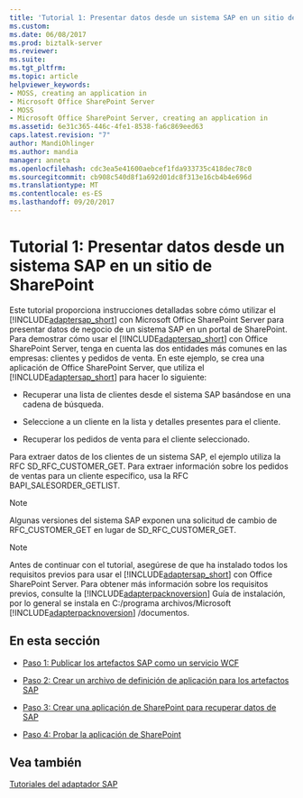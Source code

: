 ```yaml
---
title: 'Tutorial 1: Presentar datos desde un sistema SAP en un sitio de SharePoint | Documentos de Microsoft'
ms.custom: 
ms.date: 06/08/2017
ms.prod: biztalk-server
ms.reviewer: 
ms.suite: 
ms.tgt_pltfrm: 
ms.topic: article
helpviewer_keywords:
- MOSS, creating an application in
- Microsoft Office SharePoint Server
- MOSS
- Microsoft Office SharePoint Server, creating an application in
ms.assetid: 6e31c365-446c-4fe1-8538-fa6c869eed63
caps.latest.revision: "7"
author: MandiOhlinger
ms.author: mandia
manager: anneta
ms.openlocfilehash: cdc3ea5e41600aebcef1fda933735c418dec78c0
ms.sourcegitcommit: cb908c540d8f1a692d01dc8f313e16cb4b4e696d
ms.translationtype: MT
ms.contentlocale: es-ES
ms.lasthandoff: 09/20/2017
---
```

# <a name="tutorial-1-presenting-data-from-an-sap-system-on-a-sharepoint-site"></a>Tutorial 1: Presentar datos desde un sistema SAP en un sitio de SharePoint
Este tutorial proporciona instrucciones detalladas sobre cómo utilizar el [!INCLUDE[adaptersap_short](../../includes/adaptersap-short-md.md)] con Microsoft Office SharePoint Server para presentar datos de negocio de un sistema SAP en un portal de SharePoint. Para demostrar cómo usar el [!INCLUDE[adaptersap_short](../../includes/adaptersap-short-md.md)] con Office SharePoint Server, tenga en cuenta las dos entidades más comunes en las empresas: clientes y pedidos de venta. En este ejemplo, se crea una aplicación de Office SharePoint Server, que utiliza el [!INCLUDE[adaptersap_short](../../includes/adaptersap-short-md.md)] para hacer lo siguiente:  
  
-   Recuperar una lista de clientes desde el sistema SAP basándose en una cadena de búsqueda.  
  
-   Seleccione a un cliente en la lista y detalles presentes para el cliente.  
  
-   Recuperar los pedidos de venta para el cliente seleccionado.  
  
 Para extraer datos de los clientes de un sistema SAP, el ejemplo utiliza la RFC SD_RFC_CUSTOMER_GET. Para extraer información sobre los pedidos de ventas para un cliente específico, usa la RFC BAPI_SALESORDER_GETLIST.  
  
> [!NOTE]
>  Algunas versiones del sistema SAP exponen una solicitud de cambio de RFC_CUSTOMER_GET en lugar de SD_RFC_CUSTOMER_GET.  
  
> [!NOTE]
>  Antes de continuar con el tutorial, asegúrese de que ha instalado todos los requisitos previos para usar el [!INCLUDE[adaptersap_short](../../includes/adaptersap-short-md.md)] con Office SharePoint Server. Para obtener más información sobre los requisitos previos, consulte la [!INCLUDE[adapterpacknoversion](../../includes/adapterpacknoversion-md.md)] Guía de instalación, por lo general se instala en C:/programa archivos/Microsoft  [!INCLUDE[adapterpacknoversion](../../includes/adapterpacknoversion-md.md)] /documentos.  
  
## <a name="in-this-section"></a>En esta sección  
  
-   [Paso 1: Publicar los artefactos SAP como un servicio WCF](../../adapters-and-accelerators/adapter-sap/step-1-publish-the-sap-artifacts-as-a-wcf-service.md)  
  
-   [Paso 2: Crear un archivo de definición de aplicación para los artefactos SAP](../../adapters-and-accelerators/adapter-sap/step-2-create-an-application-definition-file-for-the-sap-artifacts.md)  
  
-   [Paso 3: Crear una aplicación de SharePoint para recuperar datos de SAP](../../adapters-and-accelerators/adapter-sap/step-3-create-a-sharepoint-application-to-retrieve-data-from-sap.md)  
  
-   [Paso 4: Probar la aplicación de SharePoint](../../adapters-and-accelerators/adapter-sap/step-4-test-your-sharepoint-application1.md)  
  
## <a name="see-also"></a>Vea también  
 [Tutoriales del adaptador SAP](../../adapters-and-accelerators/adapter-sap/sap-adapter-tutorials.md)